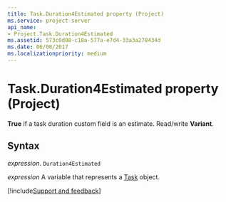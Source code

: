 ```yaml
---
title: Task.Duration4Estimated property (Project)
ms.service: project-server
api_name:
- Project.Task.Duration4Estimated
ms.assetid: 573c0d08-c18a-577a-e7d4-33a3a278434d
ms.date: 06/08/2017
ms.localizationpriority: medium
---
```



# Task.Duration4Estimated property (Project)

 **True** if a task duration custom field is an estimate. Read/write **Variant**.


## Syntax

_expression_. `Duration4Estimated`

_expression_ A variable that represents a [Task](./Project.Task.md) object.

[!include[Support and feedback](~/includes/feedback-boilerplate.md)]